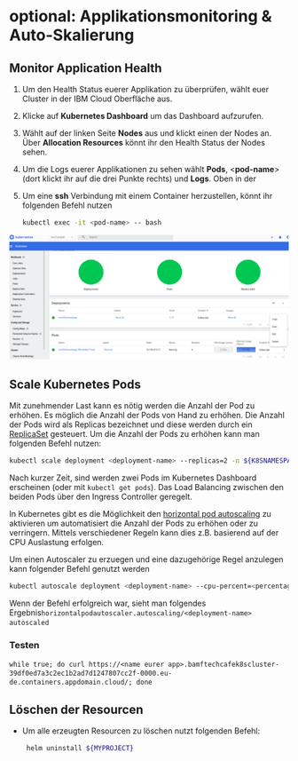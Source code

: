 # optional: Applikationsmonitoring & Auto-Skalierung

## Monitor Application Health

1. Um den Health Status euerer Applikation zu überprüfen, wählt euer Cluster in der IBM Cloud Oberfläche aus.
2. Klicke auf **Kubernetes Dashboard** um das Dashboard aufzurufen.
3. Wählt auf der linken Seite **Nodes** aus und klickt einen der Nodes an. Über **Allocation Resources** könnt ihr den Health Status der Nodes sehen.
4. Um die Logs euerer Applikationen zu sehen wählt **Pods**, &lt;**pod-name**&gt; \(dort klickt ihr auf die drei Punkte rechts\) und **Logs**. Oben in der
5. Um eine **ssh** Verbindung mit einem Container herzustellen, könnt ihr folgenden Befehl nutzen

   ```bash
   kubectl exec -it <pod-name> -- bash
   ```

![](../../../.gitbook/assets/image%20%2885%29.png)

## Scale Kubernetes Pods

Mit zunehmender Last kann es nötig werden die Anzahl der Pod zu erhöhen. Es möglich die Anzahl der Pods von Hand zu erhöhen. Die Anzahl der Pods wird als Replicas bezeichnet und diese werden durch ein  [ReplicaSet](https://kubernetes.io/docs/concepts/workloads/controllers/replicaset/) gesteuert. Um die Anzahl der Pods zu erhöhen kann man folgenden Befehl nutzen:

```bash
kubectl scale deployment <deployment-name> --replicas=2 -n ${K8SNAMESPACE}
```

Nach kurzer Zeit, sind werden zwei Pods im Kubernetes Dashboard erscheinen \(oder mit `kubectl get pods`\). Das Load Balancing zwischen den beiden Pods über den Ingress Controller geregelt.

In Kubernetes gibt es die Möglichkeit den [horizontal pod autoscaling](https://kubernetes.io/docs/tasks/run-application/horizontal-pod-autoscale/) zu aktivieren um automatisiert die Anzahl der Pods zu erhöhen oder zu verringern. Mittels verschiedener Regeln kann dies z.B. basierend auf der CPU Auslastung erfolgen.

Um einen Autoscaler zu erzuegen und eine dazugehörige Regel anzulegen kann folgender Befehl genutzt werden

```bash
kubectl autoscale deployment <deployment-name> --cpu-percent=<percentage> --min=<min_value> --max=<max_value>
```

Wenn der Befehl erfolgreich war, sieht man folgendes Ergebnis`horizontalpodautoscaler.autoscaling/<deployment-name> autoscaled`

### **Testen**

```text
while true; do curl https://<name eurer app>.bamftechcafek8scluster-39df0ed7a3c2ec1b2ad7d1247807cc2f-0000.eu-de.containers.appdomain.cloud/; done
```

## Löschen der Resourcen

* Um alle erzeugten Resourcen zu löschen nutzt folgenden Befehl:

  ```bash
   helm uninstall ${MYPROJECT}
  ```

